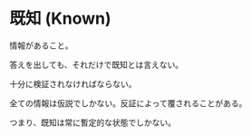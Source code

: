 # 既知 (Known)

情報があること。

答えを出しても、それだけで既知とは言えない。

十分に検証されなければならない。

全ての情報は仮説でしかない。反証によって覆されることがある。

つまり、既知は常に暫定的な状態でしかない。
